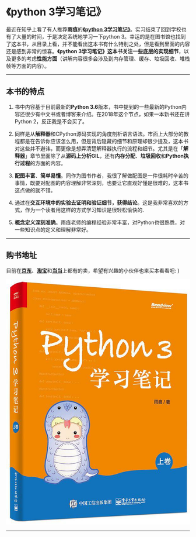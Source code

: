# 《python 3学习笔记》

最近在知乎上看了有人推荐**雨痕**的[**《python 3学习笔记》**](https://github.com/qyuhen/book)。实习结束了回到学校也有了大量的时间，于是决定系统地学习一下python 3。幸运的是在图书馆也找到了这本书，从目录上看，并不能看出这本书有什么特别之处，但是看到里面的内容还是感到非常的惊喜。**《python 3学习笔记》**这本书关注一些**底层的实现细节**，以及更多的考虑**性能方面**（讲解内容很多会涉及到内存管理、缓存、垃圾回收、堆栈帧等方面的内容）。

---

## 本书的特点

1. 书中内容基于目前最新的**Python 3.6**版本，书中提到的一些最新的Python内容还很少有中文书或者博客来介绍。在2018年这个节点，如果一本新书还在讲Python 2，反正我是不会买了。

2. 同样是从**解释器**和CPython源码实现的角度剖析语言语法。市面上大部分的教程都是在告诉你应该怎么用，但是背后隐藏的细节和原理却很少提及，这本书对这些并不避讳，而更像是想弄清楚解释器执行的流程和细节。尤其是在「**解释器**」章节里面除了从**源码上分析GIL**，还有**内存分配**、**垃圾回收**和**Python执行过程**的方面的内容。

3. **配图丰富**、**简单易懂**。同作为图书作者，我很了解做配图是一件很耗时辛苦的事情，既要对配图的内容理解非常深刻，也要让它直观好懂是很难的，这本书这点做的就不错。

4. 通过在**交互环境中的实验去证明和验证细节，获得结论**。这是我非常喜欢的方式，作为一个读者用这样的方式学习知识是很轻松愉快的.

5. **概念定义深刻准确**。雨痕老师的编程经验非常丰富，对Python也很熟悉，对一些知识点的定义和理解非常好。  

---

## 购书地址

目前在[**京东**](https://item.jd.com/12261161.html)、[**淘宝**](https://detail.tmall.com/item.htm?spm=a230r.1.14.1.55776990I7r57I&id=564890298057&ns=1&abbucket=6)和[**当当**](http://product.m.dangdang.com/25218055.html?&unionid=P-102899392m)上都有的卖，希望有兴趣的小伙伴也来买本看看吧: )  

![《Python 3学习笔记（上卷）》](https://github.com/lidianxiang/-python-3-/blob/master/s29670060.jpg?raw=true)

---
